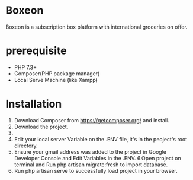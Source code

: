 # Boxeon

Boxeon is a subscription box platform with international groceries on offer.

# prerequisite
- PHP 7.3+
- Composer(PHP package manager)
- Local Serve Machine (like Xampp)

# Installation

1. Download Composer from  https://getcomposer.org/ and install.
2. Download the project.
3. 
4. Edit your local server Variable on the .ENV file, it's in the peoject's root directory.
5. Ensure your gmail address was added to the project in Google Developer Console and  Edit Variables in the .ENV.
6.Open project on terminal and Run php artisan migrate:fresh to import database.
7. Run php artisan serve to successfully load project in your browser.
